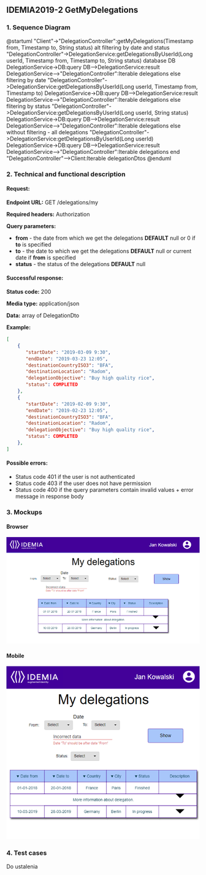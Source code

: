 ## IDEMIA2019-2 GetMyDelegations

### 1. Sequence Diagram

@startuml
"Client"->"DelegationController":getMyDelegations(Timestamp from, Timestamp to, String status)
alt filtering by date and status
    "DelegationController"->DelegationService:getDelegationsByUserId(Long userId, Timestamp from, Timestamp to, String status)
    database DB
    DelegationService->DB:query
    DB-->DelegationService:result
    DelegationService-->"DelegationController":Iterable<Delegation> delegations
else filtering by date
    "DelegationController"->DelegationService:getDelegationsByUserId(Long userId, Timestamp from, Timestamp to)
    DelegationService->DB:query
    DB-->DelegationService:result
    DelegationService-->"DelegationController":Iterable<Delegation> delegations
else flitering by status
    "DelegationController"->DelegationService:getDelegationsByUserId(Long userId, String status)
    DelegationService->DB:query
    DB-->DelegationService:result
    DelegationService-->"DelegationController":Iterable<Delegation> delegations
else without filtering - all delegations
    "DelegationController"->DelegationService:getDelegationsByUserId(Long userId)
    DelegationService->DB:query
    DB-->DelegationService:result
    DelegationService-->"DelegationController":Iterable<Delegation> delegations
end
"DelegationController"-->Client:Iterable<DelegationDTO> delegationDtos
@enduml

### 2. Technical and functional description

#### Request:

**Endpoint URL:** GET /delegations/my

**Required headers:** Authorization

**Query parameters:**

- **from** - the date from which we get the delegations **DEFAULT** null or 0 if **to** is specified
- **to** - the date to which we get the delegations **DEFAULT** null or current date if **from** is specified
- **status**  - the status of the delegations **DEFAULT** null



#### Successful response:

**Status code:** 200

**Media type:** application/json

**Data:** array of DelegationDto

**Example:**

```json
[
    {
       "startDate": "2019-03-09 9:30",
       "endDate": "2019-03-23 12:05",
       "destinationCountryISO3": "BFA",
       "destinationLocation": "Radom",
       "delegationObjective": "Buy high quality rice",
       "status": COMPLETED
	},
    {
       "startDate": "2019-02-09 9:30",
       "endDate": "2019-02-23 12:05",
       "destinationCountryISO3": "BFA",
       "destinationLocation": "Radom",
       "delegationObjective": "Buy high quality rice",
       "status": COMPLETED
	},
]
```



#### Possible errors:

- Status code 401 if the user is not authenticated
- Status code 403 if the user does not have permission
- Status code 400 if the query parameters contain invalid values + error message in response body

###  3. Mockups
#### Browser
![Browser mockup](./Mockups/Delegations_website.png?raw=true "Browser mockup")
#### Mobile
![Mobile mockup](./Mockups/Delegations_mobile.png?raw=true "Mobile mockup")

### 4. Test cases

Do ustalenia


